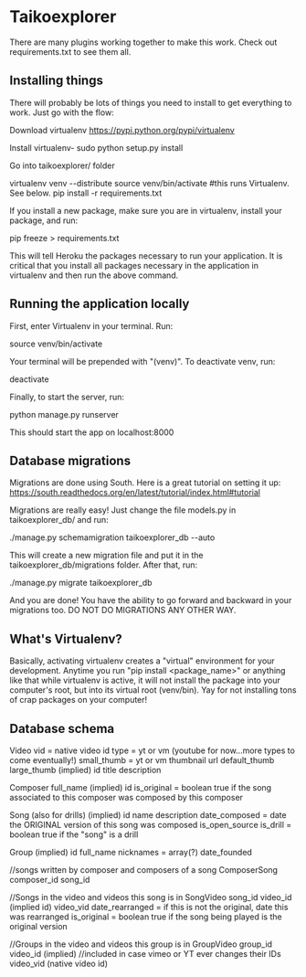 # Taikoexplorer

There are many plugins working together to make this work.  Check out
requirements.txt to see them all.  

## Installing things

There will probably be lots of things you need to install to get everything to
work.  Just go with the flow:

  Download virtualenv https://pypi.python.org/pypi/virtualenv

  Install virtualenv- sudo python setup.py install

  Go into taikoexplorer/ folder

  virtualenv venv --distribute
  source venv/bin/activate #this runs Virtualenv.  See below.
  pip install -r requirements.txt

If you install a new package, make sure you are in virtualenv, install your
package, and run:
  
  pip freeze > requirements.txt

This will tell Heroku the packages necessary to run your application.  It is
critical that you install all packages necessary in the application in
virtualenv and then run the above command.

## Running the application locally

First, enter Virtualenv in your terminal.  Run:
  
  source venv/bin/activate

Your terminal will be prepended with "(venv)".  To deactivate venv, run:

  deactivate

Finally, to start the server, run:

  python manage.py runserver

This should start the app on localhost:8000

## Database migrations

Migrations are done using South.  Here is a great tutorial on setting it up:
https://south.readthedocs.org/en/latest/tutorial/index.html#tutorial

Migrations are really easy!  Just change the file models.py in taikoexplorer_db/
and run:
  
  ./manage.py schemamigration taikoexplorer_db --auto

This will create a new migration file and put it in the
taikoexplorer_db/migrations folder.  After that, run:

  ./manage.py migrate taikoexplorer_db

And you are done!  You have the ability to go forward and backward in your
migrations too.  DO NOT DO MIGRATIONS ANY OTHER WAY.

## What's Virtualenv?

Basically, activating virtualenv creates a "virtual" environment for your
development.  Anytime you run "pip install <package_name>" or anything like that
while virtualenv is active, it will not install the package into your computer's
root, but into its virtual root (venv/bin).  Yay for not installing tons of crap
packages on your computer!

## Database schema

Video
vid = native video id
type = yt or vm (youtube for now...more types to come eventually!)
small_thumb = yt or vm thumbnail url
default_thumb
large_thumb
(implied) id
title
description

Composer
full_name
(implied) id
is_original = boolean true if the song associated to this composer was composed by this composer

Song (also for drills)
(implied) id
name
description
date_composed = date the ORIGINAL version of this song was composed
is_open_source
is_drill = boolean true if the "song" is a drill

Group
(implied) id
full_name
nicknames = array(?)
date_founded

//songs written by composer and composers of a song
ComposerSong
composer_id
song_id

//Songs in the video and videos this song is in
SongVideo
song_id
video_id (implied id)
video_vid
date_rearranged = if this is not the original, date this was rearranged
is_original = boolean true if the song being played is the original version

//Groups in the video and videos this group is in
GroupVideo
group_id
video_id (implied) //included in case vimeo or YT ever changes their IDs
video_vid (native video id)
